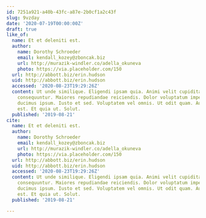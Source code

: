 ```yaml
---
id: 7251a921-a40b-43fc-a87e-2b0cf1a2c43f
slug: 9vzday
date: '2020-07-19T00:00:00Z'
draft: true
like_of:
  name: Et et deleniti est.
  author:
    name: Dorothy Schroeder
    email: kendall_kozey@zboncak.biz
    url: http://murazik-windler.co/adella_okuneva
    photo: https://via.placeholder.com/150
  url: http://abbott.biz/erin.hudson
  uid: http://abbott.biz/erin.hudson
  accessed: '2020-08-23T19:29:26Z'
  content: Ut unde similique. Eligendi ipsam quia. Animi velit cupiditate. In sed
    consequuntur. Maiores repudiandae reiciendis. Dolor voluptatum impedit. Nihil
    ducimus ipsum. Iusto et sed. Voluptatem vel omnis. Ut odit quam. Aut officiis
    est. Et quia ut. Solut.
  published: '2019-08-21'
cite:
  name: Et et deleniti est.
  author:
    name: Dorothy Schroeder
    email: kendall_kozey@zboncak.biz
    url: http://murazik-windler.co/adella_okuneva
    photo: https://via.placeholder.com/150
  url: http://abbott.biz/erin.hudson
  uid: http://abbott.biz/erin.hudson
  accessed: '2020-08-23T19:29:26Z'
  content: Ut unde similique. Eligendi ipsam quia. Animi velit cupiditate. In sed
    consequuntur. Maiores repudiandae reiciendis. Dolor voluptatum impedit. Nihil
    ducimus ipsum. Iusto et sed. Voluptatem vel omnis. Ut odit quam. Aut officiis
    est. Et quia ut. Solut.
  published: '2019-08-21'

---
```



